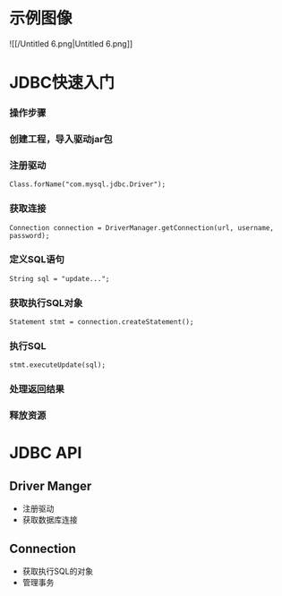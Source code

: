 # 示例图像

![[/Untitled 6.png|Untitled 6.png]]

# JDBC快速入门

### 操作步骤

### 创建工程，导入驱动jar包

### 注册驱动

`Class.forName("com.mysql.jdbc.Driver");`

### 获取连接

`Connection connection = DriverManager.getConnection(url, username, password);`

### 定义SQL语句

`String sql = "update...";`

### 获取执行SQL对象

`Statement stmt = connection.createStatement();`

### 执行SQL

`stmt.executeUpdate(sql);`

### 处理返回结果

### 释放资源

# JDBC API

## Driver Manger

- 注册驱动
- 获取数据库连接

## Connection

- 获取执行SQL的对象
- 管理事务